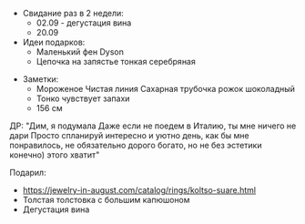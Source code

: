 * Свидание раз в 2 недели:
	* 02.09 - дегустация вина
	* 20.09
* Идеи подарков:
	* Маленький фен Dyson
	* Цепочка на запястье тонкая серебряная
- Заметки:
	- Мороженое Чистая линия Сахарная трубочка рожок шоколадный
	- Тонко чувствует запахи
	- 156 см

ДР:
"Дим, я подумала 
Даже если не поедем в Италию, ты мне ничего не дари
Просто спланируй интересно и уютно день, как бы мне понравилось, не обязательно дорого богато, но не без эстетики конечно) этого хватит"

Подарил:
*  https://jewelry-in-august.com/catalog/rings/koltso-suare.html
* Толстая толстовка с большим капюшоном
* Дегустация вина